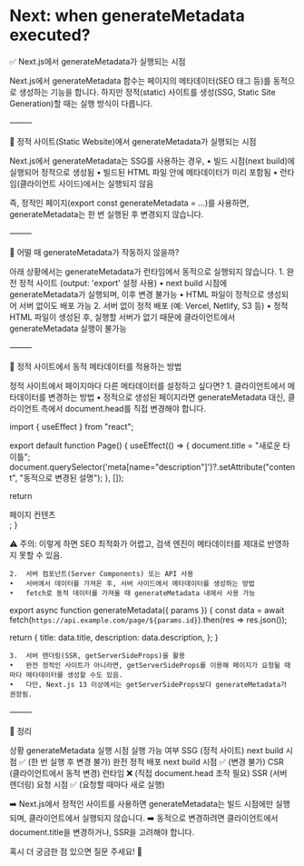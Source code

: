 # Next: when generateMetadata executed?

✅ Next.js에서 generateMetadata가 실행되는 시점

Next.js에서 generateMetadata 함수는 페이지의 메타데이터(SEO 태그 등)를 동적으로 생성하는 기능을 합니다. 하지만 정적(static) 사이트를 생성(SSG, Static Site Generation)할 때는 실행 방식이 다릅니다.

⸻

🔹 정적 사이트(Static Website)에서 generateMetadata가 실행되는 시점

Next.js에서 generateMetadata는 SSG를 사용하는 경우,
• 빌드 시점(next build)에 실행되어 정적으로 생성됨
• 빌드된 HTML 파일 안에 메타데이터가 미리 포함됨
• 런타임(클라이언트 사이드)에서는 실행되지 않음

즉, 정적인 페이지(export const generateMetadata = ...)를 사용하면, generateMetadata는 한 번 실행된 후 변경되지 않습니다.

⸻

🔹 어떨 때 generateMetadata가 작동하지 않을까?

아래 상황에서는 generateMetadata가 런타임에서 동적으로 실행되지 않습니다. 1. 완전 정적 사이트 (output: 'export' 설정 사용)
• next build 시점에 generateMetadata가 실행되며, 이후 변경 불가능
• HTML 파일이 정적으로 생성되어 서버 없이도 배포 가능 2. 서버 없이 정적 배포 (예: Vercel, Netlify, S3 등)
• 정적 HTML 파일이 생성된 후, 실행할 서버가 없기 때문에 클라이언트에서 generateMetadata 실행이 불가능

⸻

🔹 정적 사이트에서 동적 메타데이터를 적용하는 방법

정적 사이트에서 페이지마다 다른 메타데이터를 설정하고 싶다면? 1. 클라이언트에서 메타데이터를 변경하는 방법
• 정적으로 생성된 페이지라면 generateMetadata 대신, 클라이언트 측에서 document.head를 직접 변경해야 합니다.

import { useEffect } from "react";

export default function Page() {
useEffect(() => {
document.title = "새로운 타이틀";
document.querySelector('meta[name="description"]')?.setAttribute("content", "동적으로 변경된 설명");
}, []);

return <div>페이지 컨텐츠</div>;
}

⚠️ 주의: 이렇게 하면 SEO 최적화가 어렵고, 검색 엔진이 메타데이터를 제대로 반영하지 못할 수 있음.

    2.	서버 컴포넌트(Server Components) 또는 API 사용
    •	서버에서 데이터를 가져온 후, 서버 사이드에서 메타데이터를 생성하는 방법
    •	fetch로 동적 데이터를 가져올 때 generateMetadata 내에서 사용 가능

export async function generateMetadata({ params }) {
const data = await fetch(`https://api.example.com/page/${params.id}`).then(res => res.json());

return {
title: data.title,
description: data.description,
};
}

    3.	서버 렌더링(SSR, getServerSideProps)을 활용
    •	완전 정적인 사이트가 아니라면, getServerSideProps를 이용해 페이지가 요청될 때마다 메타데이터를 생성할 수도 있음.
    •	다만, Next.js 13 이상에서는 getServerSideProps보다 generateMetadata가 권장됨.

⸻

🔹 정리

상황 generateMetadata 실행 시점 실행 가능 여부
SSG (정적 사이트) next build 시점 ✅ (한 번 실행 후 변경 불가)
완전 정적 배포 next build 시점 ✅ (변경 불가)
CSR (클라이언트에서 동적 변경) 런타임 ❌ (직접 document.head 조작 필요)
SSR (서버 렌더링) 요청 시점 ✅ (요청할 때마다 새로 실행)

➡️ Next.js에서 정적인 사이트를 사용하면 generateMetadata는 빌드 시점에만 실행되며, 클라이언트에서 실행되지 않습니다.
➡️ 동적으로 변경하려면 클라이언트에서 document.title을 변경하거나, SSR을 고려해야 합니다.

혹시 더 궁금한 점 있으면 질문 주세요! 🚀
